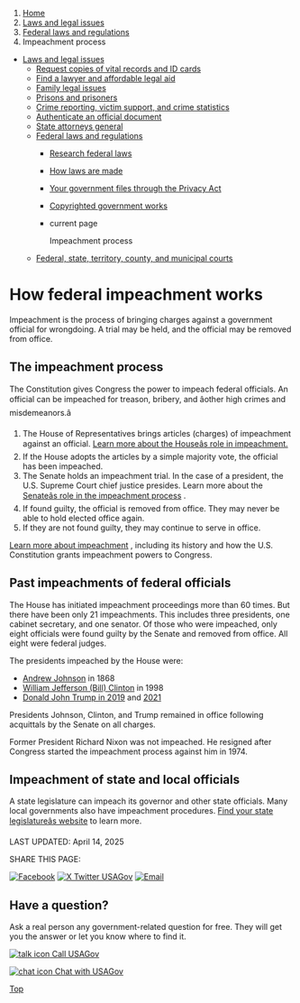 1. [Home](/)
2. [Laws and legal issues](/laws-and-legal-issues)
3. [Federal laws and regulations](/laws-and-regulations)
4. Impeachment process

* [Laws and legal issues](/laws-and-legal-issues)
  + [Request copies of vital records and ID cards](/request-documents)
  + [Find a lawyer and affordable legal aid](/legal-aid)
  + [Family legal issues](/family-legal-issues)
  + [Prisons and prisoners](/prisons-prisoners)
  + [Crime reporting, victim support, and crime statistics](/crime)
  + [Authenticate an official document](/authenticate-us-document)
  + [State attorneys general](/state-attorney-general)
  + [Federal laws and regulations](/laws-and-regulations)
    - [Research federal laws](/research-laws)
    - [How laws are made](/how-laws-are-made)
    - [Your government files through the Privacy Act](/government-files-privacy)
    - [Copyrighted government works](/government-copyright)
    - current page

      Impeachment process
  + [Federal, state, territory, county, and municipal courts](/courts)

How federal impeachment works
=============================

Impeachment is the process of bringing charges against a government official for wrongdoing. A trial may be held, and the official may be removed from office.

**The impeachment process**
---------------------------

The Constitution gives Congress the power to impeach federal officials. An official can be impeached for treason, bribery, and âother high crimes and misdemeanors.â

1. The House of Representatives brings articles (charges) of impeachment against an official.
   [Learn more about the Houseâs role in impeachment.](https://history.house.gov/Institution/Origins-Development/Impeachment/)
2. If the House adopts the articles by a simple majority vote, the official has been impeached.
3. The Senate holds an impeachment trial. In the case of a president, the U.S. Supreme Court chief justice presides. Learn more about the
   [Senateâs role in the impeachment process](https://www.senate.gov/about/powers-procedures/impeachment.htm)
   .
4. If found guilty, the official is removed from office. They may never be able to hold elected office again.
5. If they are not found guilty, they may continue to serve in office.

[Learn more about impeachment](https://www.congress.gov/crs-product/R46013)
, including its history and how the U.S. Constitution grants impeachment powers to Congress.

**Past impeachments of federal officials**
------------------------------------------

The House has initiated impeachment proceedings more than 60 times. But there have been only 21 impeachments. This includes three presidents, one cabinet secretary, and one senator. Of those who were impeached, only eight officials were found guilty by the Senate and removed from office. All eight were federal judges.

The presidents impeached by the House were:

* [Andrew Johnson](https://www.archives.gov/legislative/features/impeachment)
  in 1868
* [William Jefferson (Bill) Clinton](https://www.clintonlibrary.gov/research/clinton-biographies)
  in 1998
* [Donald John Trump in 2019](https://www.congress.gov/congressional-report/116th-congress/house-report/346/1)
  and
  [2021](https://www.congress.gov/bill/117th-congress/house-resolution/24/text)

Presidents Johnson, Clinton, and Trump remained in office following acquittals by the Senate on all charges.

Former President Richard Nixon was not impeached. He resigned after Congress started the impeachment process against him in 1974.

**Impeachment of state and local officials**
--------------------------------------------

A state legislature can impeach its governor and other state officials. Many local governments also have impeachment procedures.
[Find your state legislatureâs website](https://www.congress.gov/state-legislature-websites)
to learn more.

LAST UPDATED:
April 14, 2025

SHARE THIS PAGE:

[![Facebook](/themes/custom/usagov/images/social-media-icons/Facebook_Icon.svg)](https://www.facebook.com/sharer/sharer.php?u=https://www.usa.gov/impeachment&v=3)
[![X Twitter USAGov](/themes/custom/usagov/images/social-media-icons/X_Twitter_Icon.svg?version=2)](https://twitter.com/intent/tweet?source=webclient&text=https://www.usa.gov/impeachment)
[![Email](/themes/custom/usagov/images/social-media-icons/Email_Icon.svg?version=2)](mailto:?subject=https://www.usa.gov/impeachment)

Have a question?
----------------

Ask a real person any government-related question for free. They will get you the answer or let you know where to find it.

[![talk icon](/themes/custom/usagov/images/ICONS_talk.png)
Call USAGov](/phone)

[![chat icon](/themes/custom/usagov/images/ICONS_chat.png)
Chat with USAGov](/chat)

[Top](#main-content)
